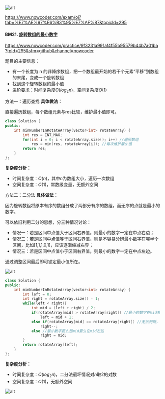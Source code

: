 ![alt](https://uploadfiles.nowcoder.com/bm/top101-head.jpg)

https://www.nowcoder.com/exam/oj?tab=%E7%AE%97%E6%B3%95%E7%AF%87&topicId=295

#### BM21. [旋转数组的最小数字](https://www.nowcoder.com/practice/9f3231a991af4f55b95579b44b7a01ba?tpId=295&sfm=github&channel=nowcoder)

https://www.nowcoder.com/practice/9f3231a991af4f55b95579b44b7a01ba?tpId=295&sfm=github&channel=nowcoder


题目的主要信息：

- 有一个长度为 n 的非降序数组，把一个数组最开始的若干个元素“平移”到数组的末尾，变成一个旋转数组
- 找到这个旋转数组的最小值
- 进阶要求：时间复杂度$O(log_2n)$，空间复杂度$O(1)$

方法一：遍历查找
**具体做法：**

直接遍历数组，每个数组元素与res比较，维护最小值即可。

```cpp
class Solution {
public:
    int minNumberInRotateArray(vector<int> rotateArray) {
        int res = INT_MAX;
        for(int i = 0; i < rotateArray.size(); i++) //遍历数组
            res = min(res, rotateArray[i]); //每次维护最小值
        return res;
    }
};
```

**复杂度分析：**
- 时间复杂度：$O(n)$，其中$n$为数组大小，遍历一次数组
- 空间复杂度：$O(1)$，常数级变量，无额外空间


方法二：二分法
**具体做法：**

因为旋转数组将原本有序的数组分成了两部分有序的数组，而无序的点就是最小的数字。

可以依旧利用二分的思想，分三种情况讨论：
- 情况一：若是区间中点值大于区间右界值，则最小的数字一定在中点右边；
- 情况二：若是区间中点值等于区间右界值，则是不容易分辨最小数字在哪半个区间，比如[1,1,1,0,1]，应该逐渐缩减右界；
- 情况三：若是区间中点值小于区间右界值，则最小的数字一定在中点左边。

通过调整区间最后即可锁定最小值所在。

![alt](https://uploadfiles.nowcoder.com/images/20211207/397721558_1638878411855/299059EFCD5648D6783E12C1C94BEF4F)

```cpp
class Solution {
public:
    int minNumberInRotateArray(vector<int> rotateArray) {
        int left = 0;
        int right = rotateArray.size() - 1;
        while(left < right){
            int mid = (left + right) / 2;
            if(rotateArray[mid] > rotateArray[right]) //最小的数字在mid右边
                left = mid + 1;
            else if(rotateArray[mid] == rotateArray[right]) //无法判断，一个一个试
                right--;
            else //最小数字要么是mid要么在mid左边
                right = mid;
        }
        return rotateArray[left];
    }
};
```

**复杂度分析：**
- 时间复杂度：$O(log_2n)$，二分法最坏情况对$n$取2的对数
- 空间复杂度：$O(1)$，无额外空间

![alt](https://uploadfiles.nowcoder.com/bm/top101-tail.jpg)